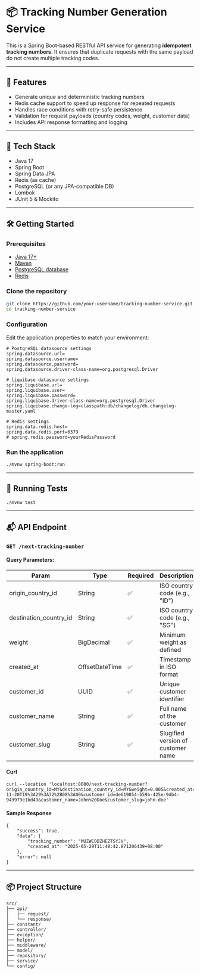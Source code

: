 # 📦 Tracking Number Generation Service

This is a Spring Boot-based RESTful API service for generating **idempotent tracking numbers**. It ensures that
duplicate requests with the same payload do not create multiple tracking codes.

---

## 🚀 Features

- Generate unique and deterministic tracking numbers
- Redis cache support to speed up response for repeated requests
- Handles race conditions with retry-safe persistence
- Validation for request payloads (country codes, weight, customer data)
- Includes API response formatting and logging


---

## 🧱 Tech Stack

- Java 17
- Spring Boot
- Spring Data JPA
- Redis (as cache)
- PostgreSQL (or any JPA-compatible DB)
- Lombok
- JUnit 5 & Mockito

---

## 🛠️ Getting Started

### Prerequisites

- [Java 17+](https://jdk.java.net/17/)
- [Maven](https://maven.apache.org/)
- [PostgreSQL database](https://www.postgresql.org/)
- [Redis](https://redis.io/)

### Clone the repository

```bash
git clone https://github.com/your-username/tracking-number-service.git
cd tracking-number-service
```

### Configuration

Edit the application.properties to match your environment:

```
# PostgreSQL datasource settings
spring.datasource.url=
spring.datasource.username=
spring.datasource.password=
spring.datasource.driver-class-name=org.postgresql.Driver

# liquibase datasource settings
spring.liquibase.url=
spring.liquibase.user=
spring.liquibase.password=
spring.liquibase.driver-class-name=org.postgresql.Driver
spring.liquibase.change-log=classpath:db/changelog/db.changelog-master.yaml

# Redis settings
spring.data.redis.host=
spring.data.redis.port=6379
# spring.redis.password=yourRedisPassword
```

### Run the application

```bash
./mvnw spring-boot:run
```

---

## 🧪 Running Tests

```bash
./mvnw test
```

---

## 📬 API Endpoint

### `GET /next-tracking-number`

#### Query Parameters:

| Param                    | Type           | Required | Description                        |
|--------------------------|----------------|----------|------------------------------------|
| origin\_country\_id      | String         | ✅        | ISO country code (e.g., "ID")      |
| destination\_country\_id | String         | ✅        | ISO country code (e.g., "SG")      |
| weight                   | BigDecimal     | ✅        | Minimum weight as defined          |
| created\_at              | OffsetDateTime | ✅        | Timestamp in ISO format            |
| customer\_id             | UUID           | ✅        | Unique customer identifier         |
| customer\_name           | String         | ✅        | Full name of the customer          |
| customer\_slug           | String         | ✅        | Slugified version of customer name |

#### Curl

```
curl --location 'localhost:8080/next-tracking-number?origin_country_id=MY&destination_country_id=MY&weight=0.005&created_at=2018-11-20T19%3A29%3A32%2B08%3A00&customer_id=de619854-b59b-425e-9db4-943979e1bd49&customer_name=John%20Doe&customer_slug=john-doe'
```

#### Sample Response

```
{
    "success": true,
    "data": {
        "tracking_number": "MUZWCOBZHEZTSYJV",
        "created_at": "2025-05-29T11:48:42.871206439+08:00"
    },
    "error": null
}
```

---


## 📦 Project Structure

``` arduino
src/
├── api/
│   ├── request/
│   └── response/
├── constant/
├── controller/
├── exception/
├── helper/
├── middleware/
├── model/
├── repository/
├── service/
└── config/
```

